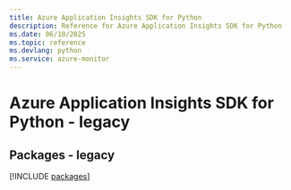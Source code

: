 ```yaml
---
title: Azure Application Insights SDK for Python
description: Reference for Azure Application Insights SDK for Python
ms.date: 06/10/2025
ms.topic: reference
ms.devlang: python
ms.service: azure-monitor
---
```

# Azure Application Insights SDK for Python - legacy
## Packages - legacy
[!INCLUDE [packages](application-insights-index.md)]